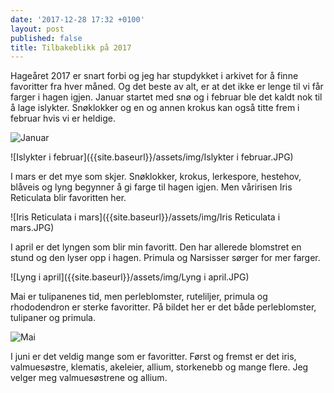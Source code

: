```yaml
---
date: '2017-12-28 17:32 +0100'
layout: post
published: false
title: Tilbakeblikk på 2017
---
```


Hageåret 2017 er snart forbi og jeg har stupdykket i arkivet for å finne favoritter fra hver måned. Og det beste av alt, er at det ikke er lenge til vi får farger i hagen igjen.
Januar startet med snø og i februar ble det kaldt nok til å lage islykter. Snøklokker og en og annen krokus kan også titte frem i februar hvis vi er heldige.

![Januar]({{site.baseurl}}/assets/img/Januar.JPG)

![Islykter i februar]({{site.baseurl}}/assets/img/Islykter i februar.JPG)

<!--more-->

I mars er det mye som skjer. Snøklokker, krokus, lerkespore, hestehov, blåveis og lyng begynner å gi farge til hagen igjen. Men våririsen Iris Reticulata blir favoritten her. 

![Iris Reticulata i mars]({{site.baseurl}}/assets/img/Iris Reticulata i mars.JPG)

I april er det lyngen som blir min favoritt. Den har allerede blomstret en stund og den lyser opp i hagen. Primula og Narsisser sørger for mer farger.

![Lyng i april]({{site.baseurl}}/assets/img/Lyng i april.JPG)

Mai er tulipanenes tid, men perleblomster, ruteliljer, primula og rhododendron er sterke favoritter. På bildet her er det både perleblomster, tulipaner og primula.

![Mai]({{site.baseurl}}/assets/img/Mai.JPG)

I juni er det veldig mange som er favoritter. Først og fremst er det iris, valmuesøstre, klematis, akeleier, allium, storkenebb og mange flere. Jeg velger meg valmuesøstrene og allium.


